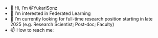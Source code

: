 - 👋 Hi, I’m @YukariSonz
- 👀 I’m interested in Federated Learning
- 🌱 I’m currently looking for full-time research position starting in late 2025 (e.g. Research Scientist; Post-doc; Faculty) 
- 📫 How to reach me: 

<!---
YukariSonz/YukariSonz is a ✨ special ✨ repository because its `README.md` (this file) appears on your GitHub profile.
You can click the Preview link to take a look at your changes.
--->
